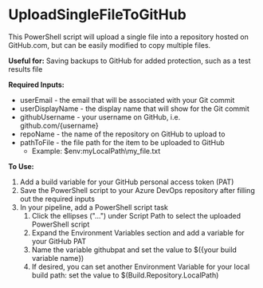 # UploadSingleFileToGitHub

This PowerShell script will upload a single file into a repository hosted on GitHub.com, but can be easily modified to copy multiple files.

**Useful for:**
Saving backups to GitHub for added protection, such as a test results file

**Required Inputs:**
- userEmail - the email that will be associated with your Git commit
- userDisplayName - the display name that will show for the Git commit
- githubUsername - your username on GitHub, i.e. github.com/{username}
- repoName - the name of the repository on GitHub to upload to
- pathToFile - the file path for the item to be uploaded to GitHub
	- Example: $env:myLocalPath\my_file.txt

**To Use:**
1. Add a build variable for your GitHub personal access token (PAT)
2. Save the PowerShell script to your Azure DevOps repository after filling out the required inputs
3. In your pipeline, add a PowerShell script task
	1. Click the ellipses ("...") under Script Path to select the uploaded PowerShell script
	2. Expand the Environment Variables section and add a variable for your GitHub PAT
	3. Name the variable githubpat and set the value to $({your build variable name})
	4. If desired, you can set another Environment Variable for your local build path: set the value to $(Build.Repository.LocalPath)
